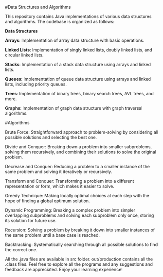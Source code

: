 #Data Structures and Algorithms

This repository contains Java implementations of various data structures and algorithms. The codebase is organized as follows:

__Data Structures__

__Arrays__: Implementation of array data structure with basic operations.

__Linked Lists__: Implementation of singly linked lists, doubly linked lists, and circular linked lists.

__Stacks__: Implementation of a stack data structure using arrays and linked lists.

__Queues__: Implementation of queue data structure using arrays and linked lists, including priority queues.

__Trees__: Implementation of binary trees, binary search trees, AVL trees, and more.

__Graphs__: Implementation of graph data structure with graph traversal algorithms.

#Algorithms

Brute Force: Straightforward approach to problem-solving by considering all possible solutions and selecting the best one.

Divide and Conquer: Breaking down a problem into smaller subproblems, solving them recursively, and combining their solutions to solve the original problem.

Decrease and Conquer: Reducing a problem to a smaller instance of the same problem and solving it iteratively or recursively.

Transform and Conquer: Transforming a problem into a different representation or form, which makes it easier to solve.

Greedy Technique: Making locally optimal choices at each step with the hope of finding a global optimum solution.

Dynamic Programming: Breaking a complex problem into simpler overlapping subproblems and solving each subproblem only once, storing its solution for future use.

Recursion: Solving a problem by breaking it down into smaller instances of the same problem until a base case is reached.

Backtracking: Systematically searching through all possible solutions to find the correct one.



All the .java files are available in src folder.
out/production contains all the .class files.
Feel free to explore all the programs and any suggestions and feedback are appreciated.
Enjoy your learning experience!
